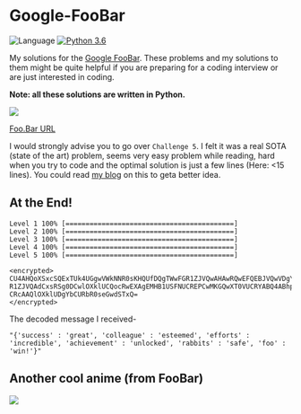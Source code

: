 # Google-FooBar

![Language](https://img.shields.io/badge/language-Python-green.svg)
[![Python 3.6](https://img.shields.io/badge/python-3.5|3.6|3.7-blue.svg)](https://www.python.org/downloads/release/python-360/)

My solutions for the [Google FooBar](https://foobar.withgoogle.com/).
These problems and my solutions to them might be quite 
helpful if you are preparing for a coding interview or are just interested in coding.

**Note: all these solutions are written in Python.**

![](images/rabbit_animation.gif)

[Foo.Bar URL](https://foobar.withgoogle.com/)

I would strongly advise you to go over `Challenge 5`. I felt it was a real SOTA (state of the art) problem, seems very easy problem
while reading, hard when you try to code and the optimal solution is just a few lines (Here: <15 lines). You could read 
[my blog](http://datasets.rishit.tech/Blogs/A-SOTA-Coding-Problem/)
on this to geta better idea.

## At the End!

```
Level 1 100% [==========================================]
Level 2 100% [==========================================]
Level 3 100% [==========================================]
Level 4 100% [==========================================]
Level 5 100% [==========================================]

<encrypted>
CU4AHQoXSxcSQExTUk4UGgwVWkNNR0sKHQUfDQgTWwFGR1ZJVQwAHAwRQwEFQEBJVQwVDgYGWhdG R1ZJVQAdCxsRSg0DCwlOXklUCQocRwEXAgEMHB1USFNUCREPCwMKGQwXT0VUCRYABQ4ABhpUSFNU CRcAAQlOXklUDgYbCURbR0seGwdSTxQ=
</encrypted>
```

The decoded message I received-

```
"{'success' : 'great', 'colleague' : 'esteemed', 'efforts' : 'incredible', 'achievement' : 'unlocked', 'rabbits' : 'safe', 'foo' : 'win!'}"
```

## Another cool anime (from FooBar)

![](images/rabbit_animation_var2.gif)
